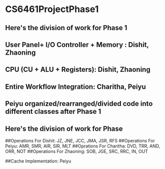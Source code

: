 # CS6461ProjectPhase1

## Here's the division of work for Phase 1

## User Panel+ I/O Controller + Memory : Dishit, Zhaoning
## CPU (CU + ALU + Registers): Dishit, Zhaoning
## Entire Workflow Integration: Charitha, Peiyu


## Peiyu organized/rearranged/divided code into different classes after Phase 1

## Here's the division of work for Phase

##Operations For Dishit:  JZ, JNE, JCC, JMA, JSR, RFS
##Operations For Peiyu: AMR, SMR, AIR, SIR, MLT
##Oprations For Charitha: DVD, TRR, AND, ORR, NOT
##Operations For Zhaoning: SOB, JGE, SRC, RRC, IN, OUT

##Cache Implementation: Peiyu